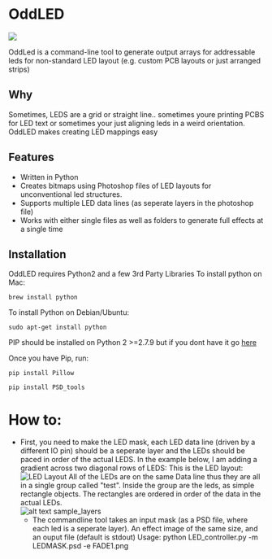 # OddLED
![](https://github.com/tylerGoulding/LED_display_controller/media/output.png)

OddLed is a command-line tool to generate output arrays for addressable leds for non-standard LED layout (e.g. custom PCB layouts or just arranged strips)

## Why
Sometimes, LEDS are a grid or straight line.. sometimes youre printing PCBS for LED text or sometimes your just aligning leds in a weird orientation. OddLED makes creating LED mappings easy

## Features
- Written in Python
- Creates bitmaps using Photoshop files of LED layouts for unconventional led structures.
- Supports multiple LED data lines (as seperate layers in the photoshop file)
- Works with either single files as well as folders to generate full effects at a single time

## Installation
OddLED requires Python2 and a few 3rd Party Libraries
To install python on Mac:
```
brew install python
```
To install Python on Debian/Ubuntu:
```
sudo apt-get install python
```

PIP should be installed on Python 2 >=2.7.9 but if you dont have it go [here](https://pip.pypa.io/en/stable/installing/)

Once you have Pip, run:
```
pip install Pillow
```
```
pip install PSD_tools
```

# How to:
- First, you need to make the LED mask, each LED data line (driven by a different IO pin) should be a seperate layer and the LEDs should be paced in order of the actual LEDS. In the example below, I am adding a gradient across two diagonal rows of LEDS:
This is the LED layout:
![LED Layout](https://github.com/tylerGoulding/LED_display_controller/media/output.png)
All of the LEDs are on the same Data line thus they are all in a single group called "test". Inside the group are the leds, as simple rectangle objects. The rectangles are ordered in order of the data in the actual LEDs.  
![alt text](https://github.com/tylerGoulding/LED_display_controller/media/sample_layers.png)
sample_layers
  - The commandline tool takes an input mask (as a PSD file, where each led is a seperate layer). An effect image of the same size, and an ouput file (default is stdout)
Usage:
    python LED_controller.py -m LEDMASK.psd -e FADE1.png

